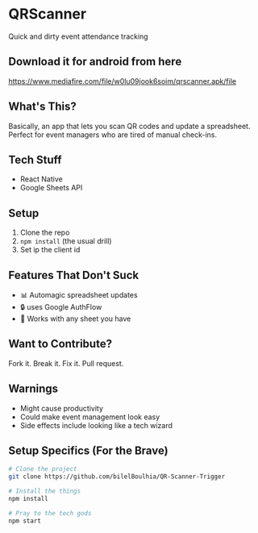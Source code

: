 # QRScanner

Quick and dirty event attendance tracking

## Download it for android from here 
https://www.mediafire.com/file/w0lu09jook6soim/qrscanner.apk/file

## What's This?

Basically, an app that lets you scan QR codes and  update a spreadsheet. Perfect for event managers who are tired of manual check-ins.

## Tech Stuff

- React Native 
- Google Sheets API

## Setup 

1. Clone the repo
2. `npm install` (the usual drill)
3. Set ip the client id 


## Features That Don't Suck


- 📊 Automagic spreadsheet updates
- 🔒 uses Google AuthFlow
- 💾 Works with any sheet you have

## Want to Contribute?

Fork it. Break it. Fix it. Pull request. 

## Warnings

- Might cause productivity
- Could make event management look easy
- Side effects include looking like a tech wizard

## Setup Specifics (For the Brave)

```bash
# Clone the project 
git clone https://github.com/bilelBoulhia/QR-Scanner-Trigger

# Install the things
npm install

# Pray to the tech gods
npm start
```


